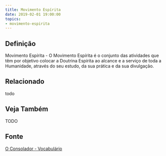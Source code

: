 ```yaml
---
title: Movimento Espírita
date: 2019-02-01 19:00:00
topics:
- movimento-espirita
---
```


## Definição
Movimento Espírita - O Movimento Espírita é o conjunto das atividades que têm
por objetivo colocar a Doutrina Espírita ao alcance e a serviço de toda a
Humanidade, através do seu estudo, da sua prática e da sua divulgação.

## Relacionado
todo

## Veja Também
TODO

## Fonte
[O Consolador - Vocabulário](http://www.oconsolador.com.br/linkfixo/vocabulario/principal.html)
